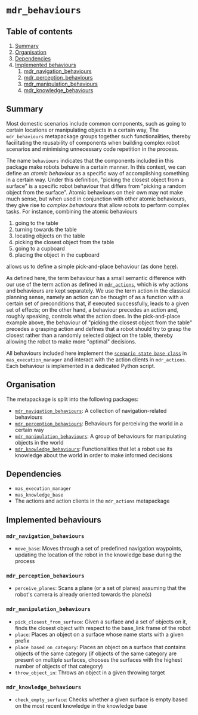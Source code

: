 # `mdr_behaviours`

## Table of contents

1. [Summary](#summary)
2. [Organisation](#organisation)
3. [Dependencies](#dependencies)
4. [Implemented behaviours](#implemented-behaviours)
    1. [mdr_navigation_behaviours](#mdr_navigation_behaviours)
    2. [mdr_perception_behaviours](#mdr_perception_behaviours)
    3. [mdr_manipulation_behaviours](#mdr_manipulation_behaviours)
    4. [mdr_knowledge_behaviours](#mdr_knowledge_behaviours)

## Summary

Most domestic scenarios include common components, such as going to certain locations or manipulating objects in a certain way, The `mdr_behaviours` metapackage groups together such functionalities, thereby facilitating the reusability of components when building complex robot scenarios and minimising unnecessary code repetition in the process.

The name `behaviours` indicates that the components included in this package make robots behave in a certain manner. In this context, we can define an *atomic behaviour* as a specific way of accomplishing something in a certain way. Under this definition, "picking the closest object from a surface" is a specific robot behaviour that differs from "picking a random object from the surface". Atomic behaviours on their own may not make much sense, but when used in conjunction with other atomic behaviours, they give rise to *complex behaviours* that allow robots to perform complex tasks. For instance, combining the atomic behaviours
1. going to the table
2. turning towards the table
3. locating objects on the table
4. picking the closest object from the table
5. going to a cupboard
6. placing the object in the cupboard

allows us to define a simple pick-and-place behaviour (as done [here](../mdr_scenarios/mdr_demos/mdr_demo_simple_pick_and_place/config/pick_and_place_sm.yaml)).

As defined here, the term behaviour has a small semantic difference with our use of the term action as defined in [`mdr_actions`](../mdr_actions), which is why actions and behaviours are kept separately. We use the term action in the classical planning sense, namely an action can be thought of as a function with a certain set of preconditions that, if executed successfully, leads to a given set of effects; on the other hand, a behaviour precedes an action and, roughly speaking, controls what the action does. In the pick-and-place example above, the behaviour of "picking the closest object from the table" precedes a grasping action and defines that a robot should try to grasp the closest rather than a randomly selected object on the table, thereby allowing the robot to make more "optimal" decisions.

All behaviours included here implement the [`scenario state base class`](https://github.com/b-it-bots/mas_execution_manager/blob/master/ros/src/mas_execution_manager/scenario_state_base.py) in `mas_execution_manager` and interact with the action clients in `mdr_actions`. Each behaviour is implemented in a dedicated Python script.

## Organisation

The metapackage is split into the following packages:
* [`mdr_navigation_behaviours`](mdr_navigation_behaviours): A collection of navigation-related behaviours
* [`mdr_perception_behaviours`](mdr_perception_behaviours): Behaviours for perceiving the world in a certain way
* [`mdr_manipulation_behaviours`](mdr_manipulation_behaviours): A group of behaviours for manipulating objects in the world
* [`mdr_knowledge_behaviours`](mdr_knowledge_behaviours): Functionalities that let a robot use its knowledge about the world in order to make informed decisions

## Dependencies

* `mas_execution_manager`
* `mas_knowledge_base`
* The actions and action clients in the `mdr_actions` metapackage

## Implemented behaviours

### `mdr_navigation_behaviours`

* `move_base`: Moves through a set of predefined navigation waypoints, updating the location of the robot in the knowledge base during the process

### `mdr_perception_behaviours`

* `perceive_planes`: Scans a plane (or a set of planes) assuming that the robot's camera is already oriented towards the plane(s)

### `mdr_manipulation_behaviours`

* `pick_closest_from_surface`: Given a surface and a set of objects on it, finds the closest object with respect to the base_link frame of the robot
* `place`: Places an object on a surface whose name starts with a given prefix
* `place_based_on_category`: Places an object on a surface that contains objects of the same category (if objects of the same category are present on multiple surfaces, chooses the surfaces with the highest number of objects of that category)
* `throw_object_in`: Throws an object in a given throwing target

### `mdr_knowledge_behaviours`

* `check_empty_surface`: Checks whether a given surface is empty based on the most recent knowledge in the knowledge base
